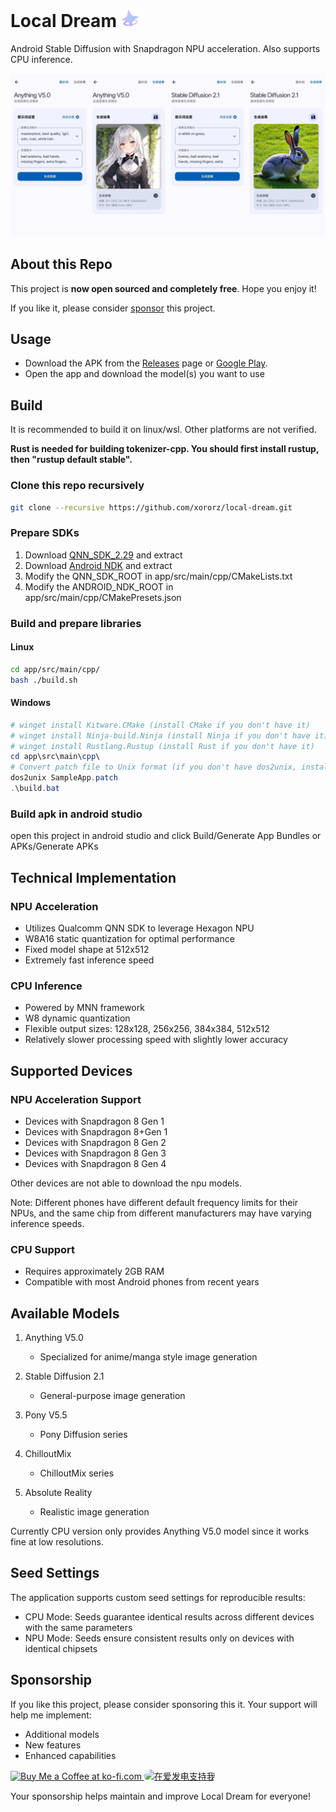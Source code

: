 # Local Dream <span><img src="./assets/icon.png" width="28"></span>

Android Stable Diffusion with Snapdragon NPU acceleration. Also supports CPU inference.

![](./assets/demo.jpg)

## About this Repo

This project is **now open sourced and completely free**. Hope you enjoy it!

If you like it, please consider [sponsor](https://github.com/xororz/local-dream?tab=readme-ov-file#sponsorship) this project.

## Usage

- Download the APK from the [Releases](https://github.com/xororz/local-dream/releases) page or [Google Play](https://play.google.com/store/apps/details?id=io.github.xororz.localdream).
- Open the app and download the model(s) you want to use

## Build

It is recommended to build it on linux/wsl. Other platforms are not verified.

**Rust is needed for building tokenizer-cpp. You should first install rustup, then "rustup default stable".**

### Clone this repo recursively

```bash
git clone --recursive https://github.com/xororz/local-dream.git
```

### Prepare SDKs

1. Download [QNN_SDK_2.29](https://apigwx-aws.qualcomm.com/qsc/public/v1/api/download/software/qualcomm_neural_processing_sdk/v2.29.0.241129.zip) and extract
2. Download [Android NDK](https://developer.android.com/ndk/downloads) and extract
3. Modify the QNN_SDK_ROOT in app/src/main/cpp/CMakeLists.txt
4. Modify the ANDROID_NDK_ROOT in app/src/main/cpp/CMakePresets.json

### Build and prepare libraries
#### Linux

```bash
cd app/src/main/cpp/
bash ./build.sh
```

#### Windows

```powershell
# winget install Kitware.CMake (install CMake if you don't have it)
# winget install Ninja-build.Ninja (install Ninja if you don't have it)
# winget install Rustlang.Rustup (install Rust if you don't have it)
cd app\src\main\cpp\
# Convert patch file to Unix format (if you don't have dos2unix, install with: winget install -e --id waterlan.dos2unix)
dos2unix SampleApp.patch
.\build.bat
```

### Build apk in android studio

open this project in android studio and click Build/Generate App Bundles or APKs/Generate APKs

## Technical Implementation

### NPU Acceleration

- Utilizes Qualcomm QNN SDK to leverage Hexagon NPU
- W8A16 static quantization for optimal performance
- Fixed model shape at 512x512
- Extremely fast inference speed

### CPU Inference

- Powered by MNN framework
- W8 dynamic quantization
- Flexible output sizes: 128x128, 256x256, 384x384, 512x512
- Relatively slower processing speed with slightly lower accuracy

## Supported Devices

### NPU Acceleration Support

- Devices with Snapdragon 8 Gen 1
- Devices with Snapdragon 8+Gen 1
- Devices with Snapdragon 8 Gen 2
- Devices with Snapdragon 8 Gen 3
- Devices with Snapdragon 8 Gen 4

Other devices are not able to download the npu models.

Note: Different phones have different default frequency limits for their NPUs, and the same chip from different manufacturers may have varying inference speeds.

### CPU Support

- Requires approximately 2GB RAM
- Compatible with most Android phones from recent years

## Available Models

1. Anything V5.0

   - Specialized for anime/manga style image generation

2. Stable Diffusion 2.1

   - General-purpose image generation

3. Pony V5.5

   - Pony Diffusion series

4. ChilloutMix

   - ChilloutMix series

5. Absolute Reality
   - Realistic image generation

Currently CPU version only provides Anything V5.0 model since it works fine at low resolutions.

## Seed Settings

The application supports custom seed settings for reproducible results:

- CPU Mode: Seeds guarantee identical results across different devices with the same parameters
- NPU Mode: Seeds ensure consistent results only on devices with identical chipsets

## Sponsorship

If you like this project, please consider sponsoring this it. Your support will help me implement:

- Additional models
- New features
- Enhanced capabilities

<!-- ![Donation Option 1](./assets/donate1.png)
![Donation Option 2](./assets/donate2.png) -->
<a href="https://ko-fi.com/xororz">
    <img height="36" style="border:0px;height:36px;" src="https://storage.ko-fi.com/cdn/kofi2.png?v=3" border="0" alt="Buy Me a Coffee at ko-fi.com" />
</a>
<a href="https://afdian.com/a/xororz">
    <img height="36" style="border-radius:12px;height:36px;" src="https://pic1.afdiancdn.com/static/img/welcome/button-sponsorme.jpg" alt="在爱发电支持我" />
</a>

Your sponsorship helps maintain and improve Local Dream for everyone!
